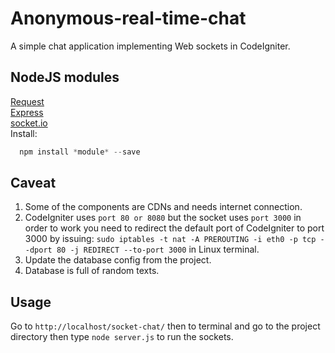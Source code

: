 # Anonymous-real-time-chat
A simple chat application implementing Web sockets in CodeIgniter.

## NodeJS modules
[Request](https://www.npmjs.com/package/request)  
[Express](https://www.npmjs.com/package/express)  
[socket.io](https://www.npmjs.com/package/socket.io)  
Install:
```javascript
  npm install *module* --save
```

## Caveat
1. Some of the components are CDNs and needs internet connection.
2. CodeIgniter uses `port 80 or 8080` but the socket uses `port 3000` in order to work you need to redirect the default port of CodeIgniter to port 3000 by issuing: `sudo iptables -t nat -A PREROUTING -i eth0 -p tcp --dport 80 -j REDIRECT --to-port 3000` in Linux terminal.
3. Update the database config from the project.
4. Database is full of random texts.

## Usage
Go to `http://localhost/socket-chat/` then to terminal and go to the project directory then type `node server.js` to run the sockets.
